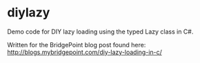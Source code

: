 # diylazy
Demo code for DIY lazy loading using the typed Lazy class in C#.

Written for the BridgePoint blog post found here: http://blogs.mybridgepoint.com/diy-lazy-loading-in-c/
